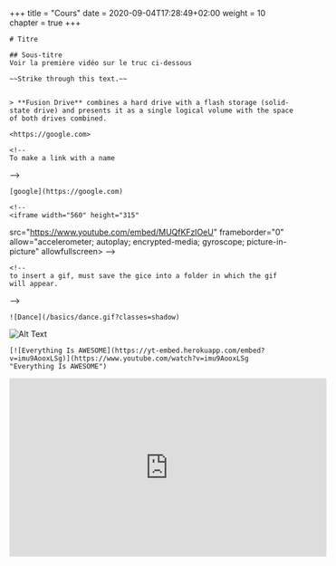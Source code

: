 +++
  title = "Cours"
  date = 2020-09-04T17:28:49+02:00
  weight = 10
  chapter = true
+++
    
    # Titre
    
    ## Sous-titre
    Voir la première vidéo sur le truc ci-dessous
  
  
  <!--
    This is a comment
  -->
    
    
    ~~Strike through this text.~~
    
    
    > **Fusion Drive** combines a hard drive with a flash storage (solid-state drive) and presents it as a single logical volume with the space of both drives combined.
  
  
  <!--
    To make a link
  -->
    
    <https://google.com>
    
    <!--
    To make a link with a name
  -->
    
    [google](https://google.com)
  
  <!--
    to insert an image
  
  
  
  ![Minion](https://octodex.github.com/images/minion.png)
  -->
    
    
    <!--
    <iframe width="560" height="315"
  src="https://www.youtube.com/embed/MUQfKFzIOeU" 
  frameborder="0" 
  allow="accelerometer; autoplay; encrypted-media; gyroscope; picture-in-picture" 
  allowfullscreen></iframe>
    -->
    
    <!--
    to insert a gif, must save the gice into a folder in which the gif will appear.
  -->
    
    
    ![Dance](/basics/dance.gif?classes=shadow)
  
  ![Alt Text](https://media.giphy.com/media/vFKqnCdLPNOKc/giphy.gif?width=500px)
  
  
  <!--
    to insert a youtube video
  -->
    
    [![Everything Is AWESOME](https://yt-embed.herokuapp.com/embed?v=imu9AooxLSg)](https://www.youtube.com/watch?v=imu9AooxLSg "Everything Is AWESOME")
  
  
  
  
  <iframe width="560" height="315" src="https://www.youtube.com/embed/imu9AooxLSg" frameborder="0" allow="accelerometer; autoplay; encrypted-media; gyroscope; picture-in-picture" allowfullscreen></iframe>
